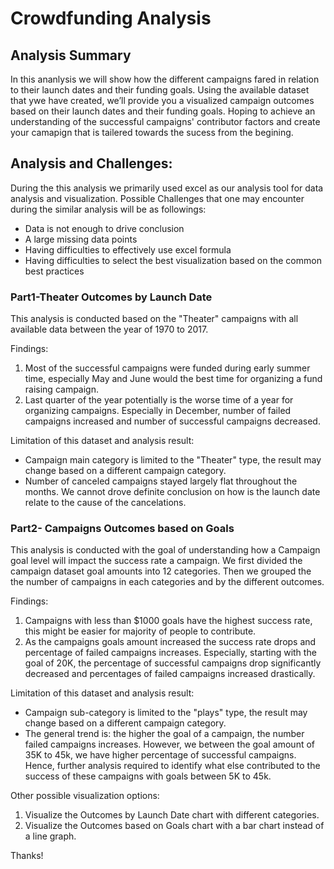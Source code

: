 # Crowdfunding Analysis

## Analysis Summary
In this ananlysis we will show how the different campaigns fared in relation to their launch dates and their funding goals. Using the available dataset that ywe have created, we’ll provide you a visualized campaign outcomes based on their launch dates and their funding goals. Hoping to achieve an understanding of the successful campaigns' contributor factors and create your camapign that is tailered towards the sucess from the begining. 

## Analysis and Challenges:

During the this analysis we primarily used excel as our analysis tool for data analysis and visualization. Possible Challenges that one may encounter during the similar analysis will be as followings:
- Data is not enough to drive conclusion
- A large missing data points
- Having difficulties to effectively use excel formula
- Having difficulties to select the best visualization based on the common best practices


### Part1-Theater Outcomes by Launch Date

This analysis is conducted based on the "Theater" campaigns with all available data between the year of 1970 to 2017.

Findings:
1. Most of the successful campaigns were funded during early summer time, especially May and June would the best time for organizing a fund raising campaign.
2. Last quarter of the year potentially is the worse time of a year for organizing campaigns. Especially in December, number of failed campaigns increased and number of successful campaigns decreased.

Limitation of this dataset and analysis result:
- Campaign main category is limited to the "Theater" type, the result may change based on a different campaign category.
- Number of canceled campaigns stayed largely flat throughout the months. We cannot drove definite conclusion on how is the launch date relate to the cause of the cancelations.

### Part2- Campaigns Outcomes based on Goals
This analysis is conducted with the goal of understanding how a Campaign goal level will impact the success rate a campaign. We first divided the campaign dataset goal amounts into 12 categories. Then we grouped the the number of campaigns in each categories and by the different outcomes.

Findings:
1. Campaigns with less than $1000 goals have the highest success rate, this might be easier for majority of people to contribute.
2. As the campaigns goals amount increased the success rate drops and percentage of failed campaigns increases. Especially, starting with the goal of 20K, the percentage of successful campaigns drop significantly decreased and percentages of failed campaigns increased drastically.

Limitation of this dataset and analysis result:
- Campaign sub-category is limited to the "plays" type, the result may change based on a different campaign category.
- The general trend is: the higher the goal of a campaign, the number failed campaigns increases. However, we between the goal amount of 35K to 45k, we have higher percentage of successful campaigns. Hence, further analysis required to identify what else contributed to the success of these campaigns with goals between 5K to 45k.



Other possible visualization options:

1. Visualize the Outcomes by Launch Date chart with different categories.
2. Visualize the Outcomes based on Goals chart with a bar chart instead of a line graph.


Thanks!
